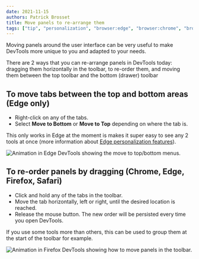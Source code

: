 ```yaml
---
date: 2021-11-15
authors: Patrick Brosset
title: Move panels to re-arrange them
tags: ["tip", "personalization", "browser:edge", "browser:chrome", "browser:firefox", "browser:safari"]
---
```

Moving panels around the user interface can be very useful to make DevTools more unique to you and adapted to your needs.

There are 2 ways that you can re-arrange panels in DevTools today: dragging them horizontally in the toolbar, to re-order them, and moving them between the top toolbar and the bottom (drawer) toolbar

## To move tabs between the top and bottom areas (Edge only)

* Right-click on any of the tabs.
* Select **Move to Bottom** or **Move to Top** depending on where the tab is.

This only works in Edge at the moment is makes it super easy to see any 2 tools at once (more information about [Edge personalization features](https://blogs.windows.com/msedgedev/2021/09/14/edge-devtools-93-personalization/)).

![Animation in Edge DevTools showing the move to top/bottom menus.](../../assets/img/move-panels-1.gif)

## To re-order panels by dragging (Chrome, Edge, Firefox, Safari)

* Click and hold any of the tabs in the toolbar.
* Move the tab horizontally, left or right, until the desired location is reached.
* Release the mouse button. The new order will be persisted every time you open DevTools.

If you use some tools more than others, this can be used to group them at the start of the toolbar for example.

![Animation in Firefox DevTools showing how to move panels in the toolbar.](../../assets/img/move-panels-2.gif)
